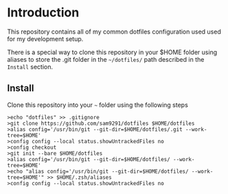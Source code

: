 # Introduction

This repository contains all of my common dotfiles configuration used used for my development setup. 

There is a special way to clone this repository in your $HOME folder using aliases to store the .git folder in the `~/dotfiles/` path described in the `Install` section.

## Install

Clone this repository into your `~` folder using the following steps

```
>echo "dotfiles" >> .gitignore
>git clone https://github.com/sam9291/dotfiles $HOME/dotfiles
>alias config='/usr/bin/git --git-dir=$HOME/dotfiles/.git --work-tree=$HOME'
>config config --local status.showUntrackedFiles no
>config checkout
>git init --bare $HOME/dotfiles
>alias config='/usr/bin/git --git-dir=$HOME/dotfiles/ --work-tree=$HOME'
>echo "alias config='/usr/bin/git --git-dir=$HOME/dotfiles/ --work-tree=$HOME'" >> $HOME/.zsh/aliases
>config config --local status.showUntrackedFiles no

```
